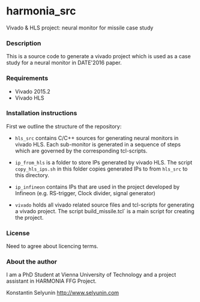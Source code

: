 harmonia_src
=============

Vivado & HLS project: neural monitor for missile case study 

### Description

This is a source code to generate a vivado project which is
used as a case study for a neural monitor in DATE'2016 paper.

### Requirements

* Vivado 2015.2
* Vivado HLS 

### Installation instructions

First we outline the structure of the repository:

* `hls_src` contains C/C++ sources for generating neural monitors 
   in vivado HLS. Each sub-monitor is generated in a sequence
   of steps which are governed by the corresponding tcl-scripts.

*  `ip_from_hls` is a folder to store IPs generated by vivado HLS.
   The script `copy_hls_ips.sh` in this folder copies generated IPs to 
   from `hls_src` to this directory.

* `ip_infineon` contains IPs that are used in the project developed by
   Infineon (e.g. RS-trigger, Clock divider, signal generator)

* `vivado` holds all vivado related source files and tcl-scripts for
   generating a vivado project. The script 	build_missile.tcl` is a
   main script for creating the project.


### License

Need to agree about licencing terms.

### About the author

I am a PhD Student at Vienna University of Technology and 
a project assistant in HARMONIA FFG Project.

Konstantin Selyunin
http://www.selyunin.com
